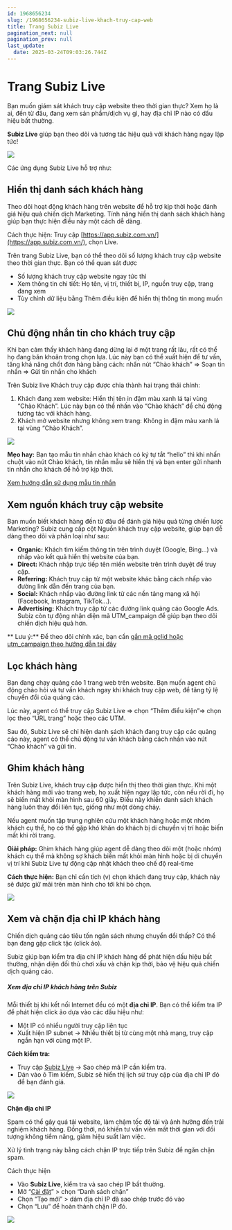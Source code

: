 ```yaml
---
id: 1968656234
slug: /1968656234-subiz-live-khach-truy-cap-web
title: Trang Subiz Live
pagination_next: null
pagination_prev: null
last_update:
  date: 2025-03-24T09:03:26.744Z
---
```


# Trang Subiz Live


Bạn muốn giám sát khách truy cập website theo thời gian thực? Xem họ là ai, đến từ đâu, đang xem sản phẩm/dịch vụ gì, hay địa chỉ IP nào có dấu hiệu bất thường.

**Subiz Live** giúp bạn theo dõi và tương tác hiệu quả với khách hàng ngay lập tức! 


![](https://vcdn.subiz-cdn.com/file/fisgvtgqvuebeimiaass_acpxkgumifuoofoosble/unnamed.png)


Các ứng dụng Subiz Live hỗ trợ như: 
## Hiển thị danh sách khách hàng


Theo dõi hoạt động khách hàng trên website để hỗ trợ kịp thời hoặc đánh giá hiệu quả chiến dịch Marketing. Tính năng hiển thị danh sách khách hàng giúp bạn thực hiện điều này một cách dễ dàng.

Cách thực hiện: Truy cập [https://app.subiz.com.vn/](https://app.subiz.com.vn/), chọn Live.

Trên trang Subiz Live, bạn có thể theo dõi số lượng khách truy cập website theo thời gian thực. Bạn có thể quan sát được

- Số lượng khách truy cập website ngay tức thì
- Xem thông tin chi tiết: Họ tên, vị trí, thiết bị, IP, nguồn truy cập, trang đang xem
- Tùy chỉnh dữ liệu bằng Thêm điều kiện để hiển thị thông tin mong muốn


![](https://vcdn.subiz-cdn.com/file/fisgvtgracoiaxrtlcik_acpxkgumifuoofoosble/unnamed.png)

## Chủ động nhắn tin cho khách truy cập


Khi bạn cảm thấy khách hàng đang dừng lại ở một trang rất lâu, rất có thể họ đang băn khoăn trong chọn lựa. Lúc này bạn có thể xuất hiện để tư vấn, tăng khả năng chốt đơn hàng bằng cách: nhấn nút “Chào khách” => Soạn tin nhắn => Gửi tin nhắn cho khách

Trên Subiz live Khách truy cập được chia thành hai trạng thái chính:

01. Khách đang xem website: Hiển thị tên in đậm màu xanh lá tại vùng “Chào Khách”. Lúc này bạn có thể nhấn vào “Chào khách” để chủ động tương tác với khách hàng.
11. Khách mở website nhưng không xem trang: Không in đậm màu xanh lá tại vùng “Chào Khách”.


![](https://vcdn.subiz-cdn.com/file/fisgvtgredmgtpmtfipz_acpxkgumifuoofoosble/unnamed.png)


**Mẹo hay:** Bạn tạo mẫu tin nhắn chào khách có ký tự tắt “hello” thì khi nhấn chuột vào nút Chào khách, tin nhắn mẫu sẽ hiển thị và bạn enter gửi nhanh tin nhắn cho khách để hỗ trợ kịp thời.

[Xem hướng dẫn sử dụng mẫu tin nhắn](https://subiz.com.vn/docs/1941951532-mau-tin-nhan)
## Xem nguồn khách truy cập website


Bạn muốn biết khách hàng đến từ đâu để đánh giá hiệu quả từng chiến lược Marketing? Subiz cung cấp cột Nguồn khách truy cập website, giúp bạn dễ dàng theo dõi và phân loại như sau:

- **Organic:** Khách tìm kiếm thông tin trên trình duyệt (Google, Bing…) và nhấp vào kết quả hiển thị website của bạn.
- **Direct:** Khách nhập trực tiếp tên miền website trên trình duyệt để truy cập.
- **Referring:** Khách truy cập từ một website khác bằng cách nhấp vào đường link dẫn đến trang của bạn.
- **Social:** Khách nhấp vào đường link từ các nền tảng mạng xã hội (Facebook, Instagram, TikTok…).
- **Advertising:** Khách truy cập từ các đường link quảng cáo Google Ads. Subiz còn tự động nhận diện mã UTM\_campaign để giúp bạn theo dõi chiến dịch hiệu quả hơn.

** Lưu ý:** Để theo dõi chính xác, bạn cần [gắn mã gclid hoặc utm\_campaign theo hướng dẫn tại đây](https://support.google.com/analytics/answer/1033981?hl=vi#zippy=%2Cn%E1%BB%99i-dung-c%E1%BB%A7a-b%C3%A0i-vi%E1%BA%BFt-n%C3%A0y)
## Lọc khách hàng


Bạn đang chạy quảng cáo 1 trang web trên website. Bạn muốn agent chủ động chào hỏi và tư vấn khách ngay khi khách truy cập web, để tăng tỷ lệ chuyển đổi của quảng cáo.

Lúc này, agent có thể truy cập Subiz Live => chọn “Thêm điều kiện”=> chọn lọc theo “URL trang” hoặc theo các UTM. 

Sau đó, Subiz Live sẽ chỉ hiện danh sách khách đang truy cập các quảng cáo này, agent có thể chủ động tư vấn khách bằng cách nhấn vào nút “Chào khách” và gửi tin.
## Ghim khách hàng


Trên Subiz Live, khách truy cập được hiển thị theo thời gian thực. Khi một khách hàng mới vào trang web, họ xuất hiện ngay lập tức, còn nếu rời đi, họ sẽ biến mất khỏi màn hình sau 60 giây. Điều này khiến danh sách khách hàng luôn thay đổi liên tục, giống như một dòng chảy.

Nếu agent muốn tập trung nghiên cứu một khách hàng hoặc một nhóm khách cụ thể, họ có thể gặp khó khăn do khách bị di chuyển vị trí hoặc biến mất khi rời trang.

**Giải pháp:** Ghim khách hàng giúp agent dễ dàng theo dõi một (hoặc nhóm) khách cụ thể mà không sợ khách biến mất khỏi màn hình hoặc bị di chuyển vị trí khi Subiz Live tự động cập nhật khách theo chế độ real-time

**Cách thực hiện:** Bạn chỉ cần tích (v) chọn khách đang truy cập, khách này sẽ được giữ mãi trên màn hình cho tới khi bỏ chọn.


![](https://vcdn.subiz-cdn.com/file/fisgvtgrgibximobzpus_acpxkgumifuoofoosble/unnamed.png)

## Xem và chặn địa chỉ IP khách hàng
Chiến dịch quảng cáo tiêu tốn ngân sách nhưng chuyển đổi thấp? Có thể bạn đang gặp click tặc (click ảo).

Subiz giúp bạn kiểm tra địa chỉ IP khách hàng để phát hiện dấu hiệu bất thường, nhận diện đối thủ chơi xấu và chặn kịp thời, bảo vệ hiệu quả chiến dịch quảng cáo.
##### Xem địa chỉ IP khách hàng trên Subiz


Mỗi thiết bị khi kết nối Internet đều có một **địa chỉ IP**. Bạn có thể kiểm tra IP để phát hiện click ảo dựa vào các dấu hiệu như:

- Một IP có nhiều người truy cập liên tục
- Xuất hiện IP subnet → Nhiều thiết bị từ cùng một nhà mạng, truy cập ngắn hạn với cùng một IP.

**Cách kiểm tra:**

- Truy cập [Subiz Live](https://app.subiz.com.vn/settings/blacklist-ips) → Sao chép mã IP cần kiểm tra.
- Dán vào ô Tìm kiếm, Subiz sẽ hiển thị lịch sử truy cập của địa chỉ IP đó để bạn đánh giá.


![](https://vcdn.subiz-cdn.com/file/fisgvtgrjpmzjuxsmsfh_acpxkgumifuoofoosble/unnamed.png)


**Chặn địa chỉ IP**

Spam có thể gây quá tải website, làm chậm tốc độ tải và ảnh hưởng đến trải nghiệm khách hàng. Đồng thời, nó khiến tư vấn viên mất thời gian với đối tượng không tiềm năng, giảm hiệu suất làm việc.

Xử lý tình trạng này bằng cách chặn IP trực tiếp trên Subiz để ngăn chặn spam. 

Cách thực hiện

- Vào **Subiz Live**, kiểm tra và sao chép IP bất thường.
- Mở “[Cài đặt](https://app.subiz.com.vn/settings/https://app.subiz.com.vn/settings/)” > chọn “Danh sách chặn”
- Chọn “Tạo mới” > dám địa chỉ IP đã sao chép trước đó vào
- Chọn “Lưu” để hoàn thành chặn IP đó.


![](https://vcdn.subiz-cdn.com/file/fisgvtgrnixuwcmneajg_acpxkgumifuoofoosble/unnamed.png)